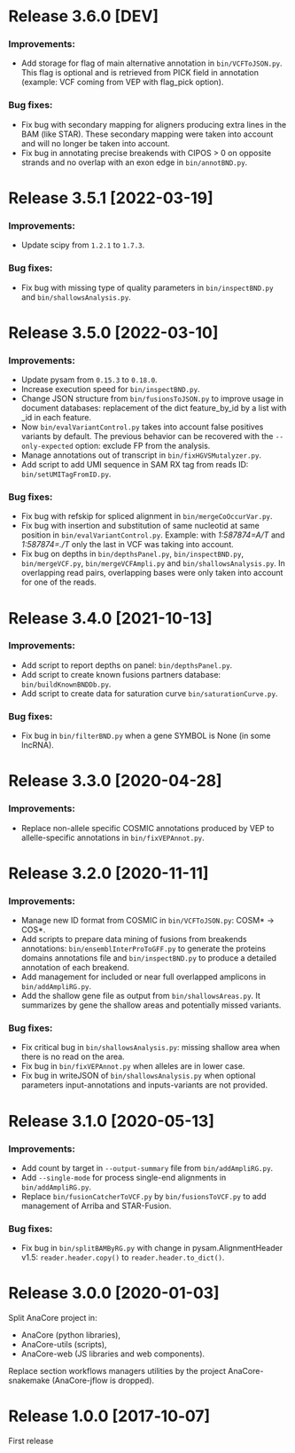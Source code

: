 # Release 3.6.0 [DEV]

### Improvements:
  * Add storage for flag of main alternative annotation in `bin/VCFToJSON.py`.
  This flag is optional and is retrieved from PICK field in annotation (example:
  VCF coming from VEP with flag_pick option).

### Bug fixes:
  * Fix bug with secondary mapping for aligners producing extra lines in the BAM
  (like STAR). These secondary mapping were taken into account and will no longer
  be taken into account.
  * Fix bug in annotating precise breakends with CIPOS > 0 on opposite strands
  and no overlap with an exon edge in `bin/annotBND.py`.


# Release 3.5.1 [2022-03-19]

### Improvements:
  * Update scipy from `1.2.1` to `1.7.3`.

### Bug fixes:
  * Fix bug with missing type of quality parameters in `bin/inspectBND.py` and
  `bin/shallowsAnalysis.py`.


# Release 3.5.0 [2022-03-10]

### Improvements:
  * Update pysam from `0.15.3` to `0.18.0`.
  * Increase execution speed for `bin/inspectBND.py`.
  * Change JSON structure from `bin/fusionsToJSON.py` to improve usage in
  document databases: replacement of the dict feature_by_id by a list with _id
  in each feature.
  * Now `bin/evalVariantControl.py` takes into account false positives variants
  by default. The previous behavior can be recovered with the `--only-expected`
  option: exclude FP from the analysis.
  * Manage annotations out of transcript in `bin/fixHGVSMutalyzer.py`.
  * Add script to add UMI sequence in SAM RX tag from reads ID:
  `bin/setUMITagFromID.py`.

### Bug fixes:
  * Fix bug with refskip for spliced alignment in `bin/mergeCoOccurVar.py`.
  * Fix bug with insertion and substitution of same nucleotid at same position
  in `bin/evalVariantControl.py`. Example: with *1:587874=A/T* and *1:587874=./T*
  only the last in VCF was taking into account.
  * Fix bug on depths in `bin/depthsPanel.py`, `bin/inspectBND.py`,
  `bin/mergeVCF.py`, `bin/mergeVCFAmpli.py` and `bin/shallowsAnalysis.py`. In
  overlapping read pairs, overlapping bases were only taken into account for one
  of the reads.


# Release 3.4.0 [2021-10-13]

### Improvements:
  * Add script to report depths on panel: `bin/depthsPanel.py`.
  * Add script to create known fusions partners database: `bin/buildKnownBNDDb.py`.
  * Add script to create data for saturation curve `bin/saturationCurve.py`.

### Bug fixes:
  * Fix bug in `bin/filterBND.py` when a gene SYMBOL is None (in some lncRNA).


# Release 3.3.0 [2020-04-28]

### Improvements:
  * Replace non-allele specific COSMIC annotations produced by VEP to
  allelle-specific annotations in `bin/fixVEPAnnot.py`.


# Release 3.2.0 [2020-11-11]

### Improvements:
  * Manage new ID format from COSMIC in `bin/VCFToJSON.py`: COSM* -> COS*.
  * Add scripts to prepare data mining of fusions from breakends annotations:
  `bin/ensemblInterProToGFF.py` to generate the proteins domains annotations file
  and `bin/inspectBND.py` to produce a detailed annotation of each breakend.
  * Add management for included or near full overlapped amplicons in
   `bin/addAmpliRG.py`.
  * Add the shallow gene file as output from `bin/shallowsAreas.py`. It summarizes
  by gene the shallow areas and potentially missed variants.

### Bug fixes:
  * Fix critical bug in `bin/shallowsAnalysis.py`: missing shallow area when
  there is no read on the area.
  * Fix bug in `bin/fixVEPAnnot.py` when alleles are in lower case.
  * Fix bug in writeJSON of `bin/shallowsAnalysis.py` when optional parameters
  input-annotations and inputs-variants are not provided.


# Release 3.1.0 [2020-05-13]

### Improvements:
  * Add count by target in `--output-summary` file from `bin/addAmpliRG.py`.
  * Add `--single-mode` for process single-end alignments in `bin/addAmpliRG.py`.
  * Replace `bin/fusionCatcherToVCF.py` by `bin/fusionsToVCF.py` to add management
  of Arriba and STAR-Fusion.

### Bug fixes:
  * Fix bug in `bin/splitBAMByRG.py` with change in pysam.AlignmentHeader v1.5:
  `reader.header.copy()` to `reader.header.to_dict()`.


# Release 3.0.0 [2020-01-03]
Split AnaCore project in:
* AnaCore (python libraries),
* AnaCore-utils (scripts),
* AnaCore-web (JS libraries and web components).

Replace section workflows managers utilities by the project AnaCore-snakemake
(AnaCore-jflow is dropped).


# Release 1.0.0 [2017‑10‑07]
First release
